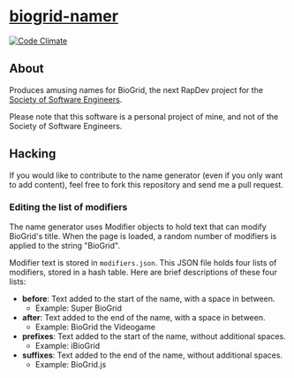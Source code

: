 # [biogrid-namer](http://thenickperson.github.com/biogrid-namer/)

[![Code Climate](https://codeclimate.com/github/thenickperson/biogrid-namer.png)](https://codeclimate.com/github/thenickperson/biogrid-namer)

## About
Produces amusing names for BioGrid, the next RapDev project for the <a
href="http://sse.se.rit.edu">Society of Software Engineers</a>.

Please note that this software is a personal project of mine, and not of the
Society of Software Engineers.

## Hacking
If you would like to contribute to the name generator (even if you only want to
add content), feel free to fork this repository and send me a pull request.

### Editing the list of modifiers
The name generator uses Modifier objects to hold text that can modify BioGrid's
title. When the page is loaded, a random number of modifiers is applied to the
string "BioGrid".

Modifier text is stored in `modifiers.json`. This JSON file holds four lists of
modifiers, stored in a hash table. Here are brief descriptions of these four
lists:
- __before__: Text added to the start of the name, with a space in between.
	- Example: Super BioGrid
- __after__: Text added to the end of the name, with a space in between.
	- Example: BioGrid the Videogame
- __prefixes__: Text added to the start of the name, without additional spaces.
	- Example: iBioGrid
- __suffixes__: Text added to the end of the name, without additional spaces.
	- Example: BioGrid.js
